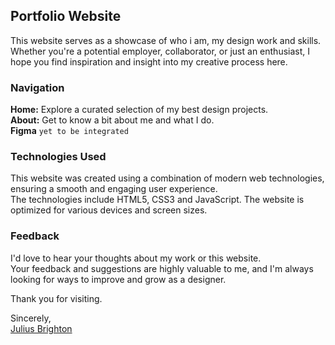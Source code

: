 ## Portfolio Website

This website serves as a showcase of who i am, my design work and skills. Whether you're a potential employer, collaborator, or just an enthusiast, I hope you find inspiration and insight into my creative process here. 

### Navigation

**Home:** Explore a curated selection of my best design projects.<br/>
**About:** Get to know a bit about me and what I do.<br/>
**Figma** `yet to be integrated`


### Technologies Used

This website was created using a combination of modern web technologies, ensuring a smooth and engaging user experience. <br/>
The technologies include HTML5, CSS3 and JavaScript. The website is optimized for various devices and screen sizes.

### Feedback

I'd love to hear your thoughts about my work or this website. <br/>
Your feedback and suggestions are highly valuable to me, and I'm always looking for ways to improve and grow as a designer.

Thank you for visiting.

[Julius Brighton]:https://brightons.site
Sincerely,<br/>
[Julius Brighton]
